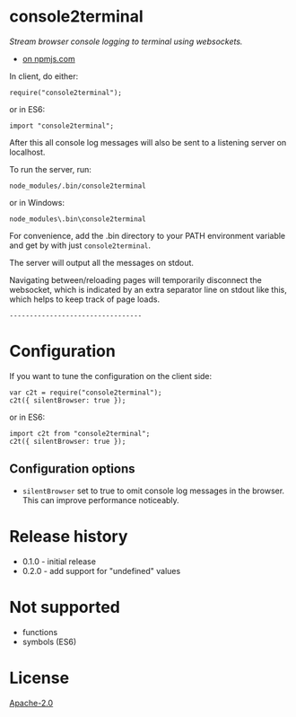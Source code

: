 # console2terminal

*Stream browser console logging to terminal using websockets.*

* [on npmjs.com](https://www.npmjs.com/package/console2terminal)

In client, do either:

    require("console2terminal");

or in ES6:

    import "console2terminal";

After this all console log messages will also be sent to a listening server on localhost.

To run the server, run:

    node_modules/.bin/console2terminal

or in Windows:

    node_modules\.bin\console2terminal

For convenience, add the .bin directory to your PATH environment variable and get by with just `console2terminal`.

The server will output all the messages on stdout.

Navigating between/reloading pages will temporarily disconnect the websocket, which is indicated by an extra separator line on stdout like this, which helps to keep track of page loads.

    ---------------------------------

# Configuration

If you want to tune the configuration on the client side:

    var c2t = require("console2terminal");
    c2t({ silentBrowser: true });

or in ES6:

    import c2t from "console2terminal";
    c2t({ silentBrowser: true });

## Configuration options

* `silentBrowser` set to true to omit console log messages in the browser. This can improve performance noticeably.

# Release history

* 0.1.0 - initial release
* 0.2.0 - add support for "undefined" values

# Not supported

* functions
* symbols (ES6)

# License

[Apache-2.0](LICENSE)
